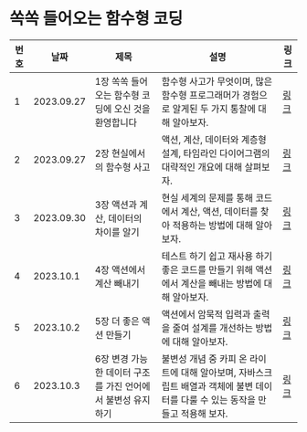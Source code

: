 # 쏙쏙 들어오는 함수형 코딩

| 번호 | 날짜       | 제목                                                        | 설명                                                                                                                            | 링크                                                                    |
| ---- | ---------- | ----------------------------------------------------------- | ------------------------------------------------------------------------------------------------------------------------------- | ----------------------------------------------------------------------- |
| 1    | 2023.09.27 | 1장 쏙쏙 들어오는 함수형 코딩에 오신 것을 환영합니다        | 함수형 사고가 무엇이며, 많은 함수형 프로그래머가 경험으로 알게된 두 가지 통찰에 대해 알아보자.                                  | [링크](https://www.notion.so/chapter1-43061a895af944e9919236978860da0f) |
| 2    | 2023.09.27 | 2장 현실에서의 함수형 사고                                  | 액션, 계산, 데이터와 계층형 설계, 타임라인 다이어그램의 대략적인 개요에 대해 살펴보자.                                          | [링크](https://www.notion.so/chatper2-7ebd3fdaf54d409ea9f068a713cc10e1) |
| 3    | 2023.09.30 | 3장 액션과 계산, 데이터의 차이를 알기                       | 현실 세계의 문제를 통해 코드에서 계산, 액션, 데이터를 찾아 적용하는 방법에 대해 알아보자.                                       | [링크](https://www.notion.so/chapter3-02da07d2d5d445888d5dd7edc6124c56) |
| 4    | 2023.10.1  | 4장 액션에서 계산 빼내기                                    | 테스트 하기 쉽고 재사용 하기 좋은 코드를 만들기 위해 액션에서 계산을 빼내는 방법에 대해 알아보자.                               | [링크](https://www.notion.so/chapter4-0b4055b55daf4695beaad657c315da35) |
| 5    | 2023.10.2  | 5장 더 좋은 액션 만들기                                     | 액션에서 암묵적 입력과 출력을 줄여 설계를 개선하는 방법에 대해 알아보자.                                                        | [링크](https://www.notion.so/chapter5-ea127751884f44fcb9f51868313ba17f) |
| 6    | 2023.10.3  | 6장 변경 가능한 데이터 구조를 가진 언어에서 불변성 유지하기 | 불변성 개념 중 카피 온 라이트에 대해 알아보며, 자바스크립트 배열과 객체에 불변 데이터를 다룰 수 있는 동작을 만들고 적용해 보자. | [링크](https://www.notion.so/chatper6-2bb9759be80e4bad884a5fd0900831b9) |
